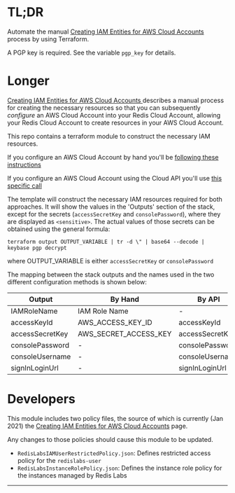 # TL;DR
  Automate the manual [Creating IAM Entities for AWS Cloud Accounts 
](https://docs.redislabs.com/latest/rc/how-to/creating-aws-user-redis-enterprise-vpc/) process by using Terraform.

A PGP key is required. See the variable `pgp_key` for details.

# Longer

[Creating IAM Entities for AWS Cloud Accounts 
](https://docs.redislabs.com/latest/rc/how-to/creating-aws-user-redis-enterprise-vpc/) describes a manual process for creating the necessary resources so that you can subsequently _configure_ an AWS Cloud Account into your Redis Cloud Account, allowing your Redis Cloud Account to create resources in your AWS Cloud Account. 

This repo contains a terraform module to construct the necessary IAM resources.

If you configure an AWS Cloud Account by hand you'll be [following these instructions](https://docs.redislabs.com/latest/rc/how-to/view-edit-cloud-account/)

If you configure an AWS Cloud Account using the Cloud API you'll use [this specific call](https://api.redislabs.com/v1/swagger-ui.html#/Cloud%20Accounts/createCloudAccountUsingPOST)
  
The template will construct the necessary IAM resources required for both approaches. It will show the values in the 'Outputs' section of the stack, except for the secrets (`accessSecretKey` and `consolePassword`), where they are displayed as `<sensitive>`. The actual values of those secrets can be obtained using the general formula:

```
terraform output OUTPUT_VARIABLE | tr -d \" | base64 --decode | keybase pgp decrypt
```

where OUTPUT_VARIABLE is either `accessSecretKey` or `consolePassword`

The mapping between the stack outputs and the names used in the two different configuration methods is shown below:
  
| Output | By Hand | By API|
|---------|---|---|
| IAMRoleName | IAM Role Name | - |
| accessKeyId | AWS_ACCESS_KEY_ID | accessKeyId |
| accessSecretKey | AWS_SECRET_ACCESS_KEY | accessSecretKey |
| consolePassword | - | consolePassword |
| consoleUsername| - | consoleUsername |
| signInLoginUrl | - | signInLoginUrl |

# Developers
This module includes two policy files, the source of which is currently (Jan 2021) the [Creating IAM Entities for AWS Cloud Accounts](https://docs.redislabs.com/latest/rc/how-to/creating-aws-user-redis-enterprise-vpc/) page.

Any changes to those policies should cause this module to be updated.

 
 - `RedisLabsIAMUserRestrictedPolicy.json`: Defines restricted access policy for the `redislabs-user`
 - `RedisLabsInstanceRolePolicy.json`: Defines the instance role policy for the instances managed by Redis Labs
 ----------
